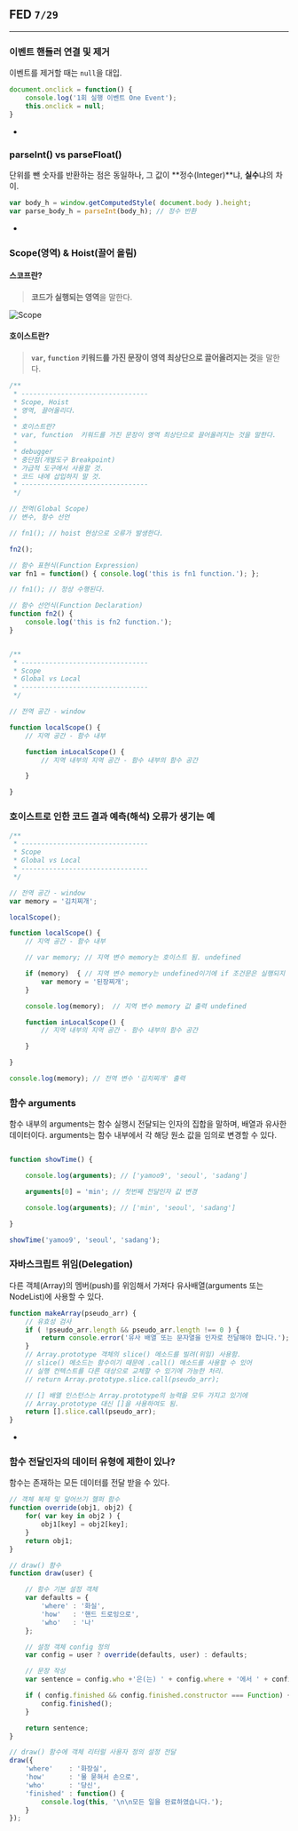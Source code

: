 ## FED `7/29`

---

### 이벤트 핸들러 연결 및 제거

이벤트를 제거할 때는 `null`을 대입.

```js
document.onclick = function() {
	console.log('1회 실행 이벤트 One Event');
	this.onclick = null;
}
```

-

### parseInt() vs parseFloat()

단위를 뺀 숫자를 반환하는 점은 동일하나, 그 값이 **정수(Integer)**냐, **실수**냐의 차이.

```js
var body_h = window.getComputedStyle( document.body ).height;
var parse_body_h = parseInt(body_h); // 정수 반환
```

-

### **Scope(영역)** & **Hoist(끌어 올림)**

#### 스코프란?

> **코드가 실행되는 영역**을 말한다.

![Scope](images/scope.png)

#### 호이스트란?

> **`var`, `function` 키워드를 가진 문장이 영역 최상단으로 끌어올려지는 것**을 말한다.

```js
/**
 * --------------------------------
 * Scope, Hoist
 * 영역, 끌어올리다.
 *
 * 호이스트란?
 * var, function  키워드를 가진 문장이 영역 최상단으로 끌어올려지는 것을 말한다.
 *
 * debugger
 * 중단점(개발도구 Breakpoint)
 * 가급적 도구에서 사용할 것.
 * 코드 내에 삽입하지 말 것.
 * --------------------------------
 */

// 전역(Global Scope)
// 변수, 함수 선언

// fn1(); // hoist 현상으로 오류가 발생한다.

fn2();

// 함수 표현식(Function Expression)
var fn1 = function() { console.log('this is fn1 function.'); };

// fn1(); // 정상 수행된다.

// 함수 선언식(Function Declaration)
function fn2() {
	console.log('this is fn2 function.');
}


/**
 * --------------------------------
 * Scope
 * Global vs Local
 * --------------------------------
 */

// 전역 공간 - window

function localScope() {
	// 지역 공간 - 함수 내부

	function inLocalScope() {
		// 지역 내부의 지역 공간 - 함수 내부의 함수 공간

	}

}
```

### 호이스트로 인한 코드 결과 예측(해석) 오류가 생기는 예

```js
/**
 * --------------------------------
 * Scope
 * Global vs Local
 * --------------------------------
 */

// 전역 공간 - window
var memory = '김치찌개';

localScope();

function localScope() {
	// 지역 공간 - 함수 내부

	// var memory; // 지역 변수 memory는 호이스트 됨. undefined

	if (memory)  { // 지역 변수 memory는 undefined이기에 if 조건문은 실행되지 않음.
		var memory = '된장찌개';
	}

	console.log(memory);  // 지역 변수 memory 값 출력 undefined

	function inLocalScope() {
		// 지역 내부의 지역 공간 - 함수 내부의 함수 공간

	}

}

console.log(memory); // 전역 변수 '김치찌개' 출력
```

### 함수 arguments

함수 내부의 arguments는 함수 실행시 전달되는 인자의 집합을 말하며, 배열과 유사한 데이터이다. arguments는 함수 내부에서 각 해당 원소 값을 임의로 변경할 수 있다.

```js

function showTime() {

	console.log(arguments); // ['yamoo9', 'seoul', 'sadang']

	arguments[0] = 'min'; // 첫번째 전달인자 값 변경

	console.log(arguments); // ['min', 'seoul', 'sadang']

}

showTime('yamoo9', 'seoul', 'sadang');

```

### 자바스크립트 위임(Delegation)

다른 객체(Array)의 멤버(push)를 위임해서 가져다
유사배열(arguments 또는 NodeList)에 사용할 수 있다.

```js
function makeArray(pseudo_arr) {
	// 유효성 검사
	if ( !pseudo_arr.length && pseudo_arr.length !== 0 ) {
		return console.error('유사 배열 또는 문자열을 인자로 전달해야 합니다.');
	}
	// Array.prototype 객체의 slice() 메소드를 빌려(위임) 사용함.
	// slice() 메소드는 함수이기 때문에 .call() 메소드를 사용할 수 있어
	// 실행 컨텍스트를 다른 대상으로 교체할 수 있기에 가능한 처리.
	// return Array.prototype.slice.call(pseudo_arr);

	// [] 배열 인스턴스는 Array.prototype의 능력을 모두 가지고 있기에
	// Array.prototype 대신 []을 사용하여도 됨.
	return [].slice.call(pseudo_arr);
}
```

-

### 함수 전달인자의 데이터 유형에 제한이 있나?

함수는 존재하는 모든 데이터를 전달 받을 수 있다.

```js
// 객체 복제 및 덮어쓰기 헬퍼 함수
function override(obj1, obj2) {
	for( var key in obj2 ) {
		obj1[key] = obj2[key];
	}
	return obj1;
}

// draw() 함수
function draw(user) {

	// 함수 기본 설정 객체
	var defaults = {
		'where' : '화실',
		'how'   : '핸드 드로잉으로',
		'who'   : '나'
	};

	// 설정 객체 config 정의
	var config = user ? override(defaults, user) : defaults;

	// 문장 작성
	var sentence = config.who +'은(는) ' + config.where + '에서 ' + config.how + ' 그림을 그립니다.';

	if ( config.finished && config.finished.constructor === Function) {
		config.finished();
	}

	return sentence;
}

// draw() 함수에 객체 리터럴 사용자 정의 설정 전달
draw({
	'where'    : '화장실',
	'how'      : '물 묻혀서 손으로',
	'who'      : '당신',
	'finished' : function() {
		console.log(this, '\n\n모든 일을 완료하였습니다.');
	}
});
```